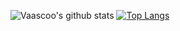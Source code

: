 ![Vaascoo's github stats](https://github-readme-stats.vercel.app/api?username=Vaascoo&hide=prs,issues&count_private=true&theme=vue-dark&show_icons=true)
[![Top Langs](https://github-readme-stats.vercel.app/api/top-langs/?username=Vaascoo&theme=vue-dark&layout=compact)](https://github.com/anuraghazra/github-readme-stats)


<!--
### Hi there 👋
**Vaascoo/Vaascoo** is a ✨ _special_ ✨ repository because its `README.md` (this file) appears on your GitHub profile.

Here are some ideas to get you started:

- 🔭 I’m currently working on ...
- 🌱 I’m currently learning ...
- 👯 I’m looking to collaborate on ...
- 🤔 I’m looking for help with ...
- 💬 Ask me about ...
- 📫 How to reach me: ...
- 😄 Pronouns: ...
- ⚡ Fun fact: ...
-->
